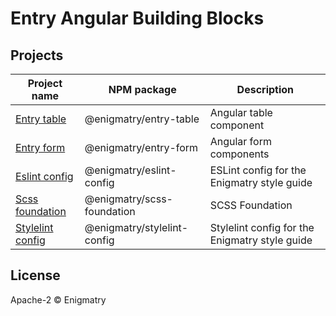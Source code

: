 # Entry Angular Building Blocks

## Projects

| Project name | NPM package | Description
|-|-|-|
| [Entry table](./projects/entry-table/README.md) | @enigmatry/entry-table | Angular table component |
| [Entry form](./projects/entry-form/README.md) | @enigmatry/entry-form | Angular form components |
| [Eslint config](./projects/eslint-config/README.md) | @enigmatry/eslint-config | ESLint config for the Enigmatry style guide |
| [Scss foundation](./projects/scss-foundation/README.md) | @enigmatry/scss-foundation | SCSS Foundation |
| [Stylelint config](./projects/stylelint-config/README.md) | @enigmatry/stylelint-config | Stylelint config for the Enigmatry style guide |

## License

Apache-2 © Enigmatry
